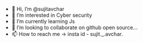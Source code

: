 - 👋 Hi, I’m @sujitavchar
- 👀 I’m interested in Cyber security
- 🌱 I’m currently learning Js
- 💞️ I’m looking to collaborate on github open source...
- 📫 How to reach me -> insta id - sujit._.avchar.

<!---
sujitavchar/sujitavchar is a ✨ special ✨ repository because its `README.md` (this file) appears on your GitHub profile.
You can click the Preview link to take a look at your changes.
--->

